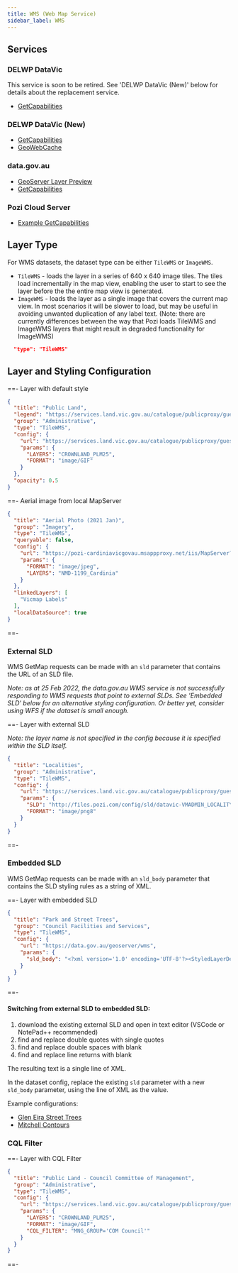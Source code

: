 ```yaml
---
title: WMS (Web Map Service)
sidebar_label: WMS
---
```


## Services

### DELWP DataVic

This service is soon to be retired. See 'DELWP DataVic (New)' below for details about the replacement service.

* [GetCapabilities](https://services.land.vic.gov.au/catalogue/publicproxy/guest/dv_geoserver/wms?request=getCapabilities)

### DELWP DataVic (New)

* [GetCapabilities](https://geoserver-uat.maps.vic.gov.au/geoserver/ows?service=WMS&request=getCapabilities)
* [GeoWebCache](https://geoserver-uat.maps.vic.gov.au/geoserver/gwc/)

### data.gov.au

* [GeoServer Layer Preview](https://data.gov.au/geoserver/web/wicket/bookmarkable/org.geoserver.web.demo.MapPreviewPage?0)
* [GetCapabilities](https://data.gov.au/geoserver/wms?SERVICE=WMS&VERSION=1.3.0&REQUEST=GetCapabilities)

### Pozi Cloud Server

* [Example GetCapabilities](https://d2nozjvesbm579.cloudfront.net/iis/qgisserver?service=WMS&request=GetCapabilities&MAP=C:/Program%20Files%20(x86)/Pozi/server/data/local/sample/queenscliffe/vicmap.qgs)

## Layer Type

For WMS datasets, the dataset type can be either `TileWMS` or `ImageWMS`.

* `TileWMS` - loads the layer in a series of 640 x 640 image tiles. The tiles load incrementally in the map view, enabling the user to start to see the layer before the the entire map view is generated.
* `ImageWMS` - loads the layer as a single image that covers the current map view. In most scenarios it will be slower to load, but may be useful in avoiding unwanted duplication of any label text. (Note: there are currently differences between the way that Pozi loads TileWMS and ImageWMS layers that might result in degraded functionality for ImageWMS)

```json
  "type": "TileWMS"
```

## Layer and Styling Configuration

==- Layer with default style

```json
{
  "title": "Public Land",
  "legend": "https://services.land.vic.gov.au/catalogue/publicproxy/guest/dv_geoserver/wms?request=GetLegendGraphic&version=1.0.0&format=image/gif&width=20&height=20&layer=CROWNLAND_PLM25",
  "group": "Administrative",
  "type": "TileWMS",
  "config": {
    "url": "https://services.land.vic.gov.au/catalogue/publicproxy/guest/dv_geoserver/wms",
    "params": {
      "LAYERS": "CROWNLAND_PLM25",
      "FORMAT": "image/GIF"
    }
  },
  "opacity": 0.5
}
```

==- Aerial image from local MapServer

```json
{
  "title": "Aerial Photo (2021 Jan)",
  "group": "Imagery",
  "type": "TileWMS",
  "queryable": false,
  "config": {
    "url": "https://pozi-cardiniavicgovau.msappproxy.net/iis/MapServer?MAP=C:/Pozi/MapServer/maps/Aerial.map",
    "params": {
      "FORMAT": "image/jpeg",
      "LAYERS": "NMD-1199_Cardinia"
    }
  },
  "linkedLayers": [
    "Vicmap Labels"
  ],
  "localDataSource": true
}
```

==-

### External SLD

WMS GetMap requests can be made with an `sld` parameter that contains the URL of an SLD file.

*Note: as at 25 Feb 2022, the data.gov.au WMS service is not successfully responding to WMS requests that point to external SLDs. See 'Embedded SLD' below for an alternative styling configuration. Or better yet, consider using WFS if the dataset is small enough.*

==- Layer with external SLD

  *Note: the layer name is not specified in the config because it is specified within the SLD itself.*

  ```json
  {
    "title": "Localities",
    "group": "Administrative",
    "type": "TileWMS",
    "config": {
      "url": "https://services.land.vic.gov.au/catalogue/publicproxy/guest/dv_geoserver/wms",
      "params": {
        "SLD": "http://files.pozi.com/config/sld/datavic-VMADMIN_LOCALITY_POLYGON-BENDIGO.sld",
        "FORMAT": "image/png8"
      }
    }
  }
  ```

==-

### Embedded SLD

WMS GetMap requests can be made with an `sld_body` parameter that contains the SLD styling rules as a string of XML.

==- Layer with embedded SLD

  ```json
  {
    "title": "Park and Street Trees",
    "group": "Council Facilities and Services",
    "type": "TileWMS",
    "config": {
      "url": "https://data.gov.au/geoserver/wms",
      "params": {
        "sld_body": "<?xml version='1.0' encoding='UTF-8'?><StyledLayerDescriptor xmlns='http://www.opengis.net/sld' xmlns:ogc='http://www.opengis.net/ogc' xmlns:xsi='http://www.w3.org/2001/XMLSchema-instance' version='1.1.0' xmlns:xlink='http://www.w3.org/1999/xlink' units='mm' xsi:schemaLocation='http://www.opengis.net/sld http://schemas.opengis.net/sld/1.1.0/StyledLayerDescriptor.xsd' xmlns:se='http://www.opengis.net/se'><NamedLayer><se:Name>ckan_ed15e3ea_48dc_47d2_afa6_518e6f5276e1</se:Name><UserStyle><se:Name>Glen Eira - Trees</se:Name><se:FeatureTypeStyle><se:Rule><se:Name>Single symbol</se:Name><se:PointSymbolizer><se:Graphic><se:Mark><se:WellKnownName>circle</se:WellKnownName><se:Fill><se:SvgParameter name='fill'>#33a02c</se:SvgParameter></se:Fill><se:Stroke><se:SvgParameter name='stroke'>#000000</se:SvgParameter></se:Stroke></se:Mark><se:Size>10</se:Size></se:Graphic></se:PointSymbolizer></se:Rule></se:FeatureTypeStyle></UserStyle></NamedLayer></StyledLayerDescriptor>"
      }
    }
  }
  ```

==-

#### Switching from external SLD to embedded SLD:

1. download the existing external SLD and open in text editor (VSCode or NotePad++ recommended)
2. find and replace double quotes with single quotes
3. find and replace double spaces with blank
4. find and replace line returns with blank

The resulting text is a single line of XML.

In the dataset config, replace the existing `sld` parameter with a new `sld_body` parameter, using the line of XML as the value.

Example configurations:

* [Glen Eira Street Trees](https://github.com/pozi/PoziAppConfig/commit/c2f9bf6b3eb9998b27d85df266ebf48fc4ff80c5#diff-5a45ada4e9f3d1ed3db20f652cabe746c1767390718cf94228bc25a7576c9f7dL776-R776)
* [Mitchell Contours](https://github.com/pozi/PoziAppConfig/commit/d95812fd4691e86e0fac3de91d0e3ad5fbb7683b#diff-216128510370c47687518818e49f4d63083c96ba0b3686031cea3cc7dc0d98feL3214-R3234)

### CQL Filter

==- Layer with CQL Filter

```json
{
  "title": "Public Land - Council Committee of Management",
  "group": "Administrative",
  "type": "TileWMS",
  "config": {
    "url": "https://services.land.vic.gov.au/catalogue/publicproxy/guest/dv_geoserver/wms",
    "params": {
      "LAYERS": "CROWNLAND_PLM25",
      "FORMAT": "image/GIF",
      "CQL_FILTER": "MNG_GROUP='COM Council'"
    }
  }
}
```

==-
